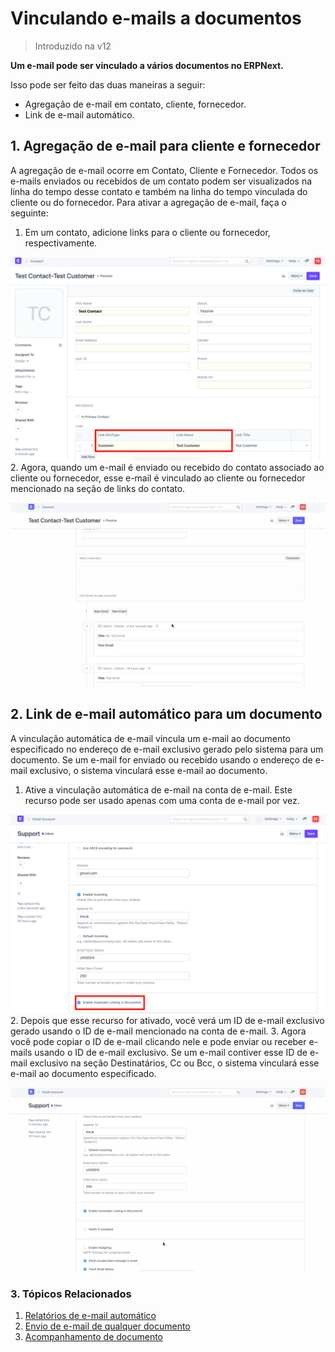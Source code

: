 # Vinculando e-mails a documentos



> 
> Introduzido na v12
> 
> 
> 


**Um e-mail pode ser vinculado a vários documentos no ERPNext.**


Isso pode ser feito das duas maneiras a seguir:


* Agregação de e-mail em contato, cliente, fornecedor.
* Link de e-mail automático.


## 1. Agregação de e-mail para cliente e fornecedor


A agregação de e-mail ocorre em Contato, Cliente e Fornecedor. Todos os e-mails enviados ou recebidos de um contato podem ser visualizados na linha do tempo desse contato e também na linha do tempo vinculada do cliente ou do fornecedor. Para ativar a agregação de e-mail, faça o seguinte:


1. Em um contato, adicione links para o cliente ou fornecedor, respectivamente.


![Adicionar cliente/fornecedor em contato](/files/contact-link.png)
2. Agora, quando um e-mail é enviado ou recebido do contato associado ao cliente ou fornecedor, esse e-mail é vinculado ao cliente ou fornecedor mencionado na seção de links do contato.


![Com filtros](/files/email_aggregation.gif)


## 2. Link de e-mail automático para um documento


A vinculação automática de e-mail vincula um e-mail ao documento especificado no endereço de e-mail exclusivo gerado pelo sistema para um documento. Se um e-mail for enviado ou recebido usando o endereço de e-mail exclusivo, o sistema vinculará esse e-mail ao documento.


1. Ative a vinculação automática de e-mail na conta de e-mail. Este recurso pode ser usado apenas com uma conta de e-mail por vez.


![Adicionar cliente/fornecedor em contato](/files/enable_email_link.png)
2. Depois que esse recurso for ativado, você verá um ID de e-mail exclusivo gerado usando o ID de e-mail mencionado na conta de e-mail.
3. Agora você pode copiar o ID de e-mail clicando nele e pode enviar ou receber e-mails usando o ID de e-mail exclusivo. Se um e-mail contiver esse ID de e-mail exclusivo na seção Destinatários, Cc ou Bcc, o sistema vinculará esse e-mail ao documento especificado.


![Adicionar cliente/fornecedor em contato](/files/email_link.gif)


### 3. Tópicos Relacionados


1. [Relatórios de e-mail automático](/docs/pt/setting-up/email/auto-email-reports)
2. [Envio de e-mail de qualquer documento](/docs/pt/setting-up/email/sending-email)
3. [Acompanhamento de documento](/docs/pt/setting-up/email/document-follow)
